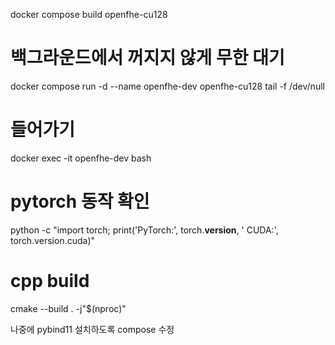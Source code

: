 docker compose build openfhe-cu128

# 백그라운드에서 꺼지지 않게 무한 대기
docker compose run -d --name openfhe-dev openfhe-cu128 tail -f /dev/null

# 들어가기
docker exec -it openfhe-dev bash

# pytorch 동작 확인
python -c "import torch; print('PyTorch:', torch.__version__, ' CUDA:', torch.version.cuda)"

# cpp build
cmake --build . -j"$(nproc)"

나중에 pybind11 설치하도록 compose 수정